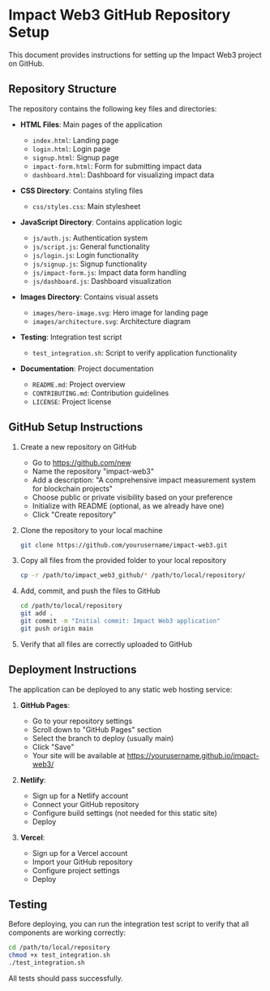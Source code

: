 # Impact Web3 GitHub Repository Setup

This document provides instructions for setting up the Impact Web3 project on GitHub.

## Repository Structure

The repository contains the following key files and directories:

- **HTML Files**: Main pages of the application
  - `index.html`: Landing page
  - `login.html`: Login page
  - `signup.html`: Signup page
  - `impact-form.html`: Form for submitting impact data
  - `dashboard.html`: Dashboard for visualizing impact data

- **CSS Directory**: Contains styling files
  - `css/styles.css`: Main stylesheet

- **JavaScript Directory**: Contains application logic
  - `js/auth.js`: Authentication system
  - `js/script.js`: General functionality
  - `js/login.js`: Login functionality
  - `js/signup.js`: Signup functionality
  - `js/impact-form.js`: Impact data form handling
  - `js/dashboard.js`: Dashboard visualization

- **Images Directory**: Contains visual assets
  - `images/hero-image.svg`: Hero image for landing page
  - `images/architecture.svg`: Architecture diagram

- **Testing**: Integration test script
  - `test_integration.sh`: Script to verify application functionality

- **Documentation**: Project documentation
  - `README.md`: Project overview
  - `CONTRIBUTING.md`: Contribution guidelines
  - `LICENSE`: Project license

## GitHub Setup Instructions

1. Create a new repository on GitHub
   - Go to https://github.com/new
   - Name the repository "impact-web3"
   - Add a description: "A comprehensive impact measurement system for blockchain projects"
   - Choose public or private visibility based on your preference
   - Initialize with README (optional, as we already have one)
   - Click "Create repository"

2. Clone the repository to your local machine
   ```bash
   git clone https://github.com/yourusername/impact-web3.git
   ```

3. Copy all files from the provided folder to your local repository
   ```bash
   cp -r /path/to/impact_web3_github/* /path/to/local/repository/
   ```

4. Add, commit, and push the files to GitHub
   ```bash
   cd /path/to/local/repository
   git add .
   git commit -m "Initial commit: Impact Web3 application"
   git push origin main
   ```

5. Verify that all files are correctly uploaded to GitHub

## Deployment Instructions

The application can be deployed to any static web hosting service:

1. **GitHub Pages**:
   - Go to your repository settings
   - Scroll down to "GitHub Pages" section
   - Select the branch to deploy (usually main)
   - Click "Save"
   - Your site will be available at https://yourusername.github.io/impact-web3/

2. **Netlify**:
   - Sign up for a Netlify account
   - Connect your GitHub repository
   - Configure build settings (not needed for this static site)
   - Deploy

3. **Vercel**:
   - Sign up for a Vercel account
   - Import your GitHub repository
   - Configure project settings
   - Deploy

## Testing

Before deploying, you can run the integration test script to verify that all components are working correctly:

```bash
cd /path/to/local/repository
chmod +x test_integration.sh
./test_integration.sh
```

All tests should pass successfully.
